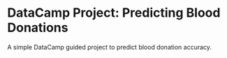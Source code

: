 # DataCamp Project: Predicting Blood Donations
A simple DataCamp guided project to predict blood donation accuracy.
